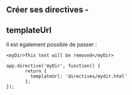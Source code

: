 ## Créer ses directives -
## templateUrl

Il est également possible de passer :

    <myDir>This text will be removed</myDir>

    app.directive('myDir', function() {
           return {
             templateUrl: 'directives/mydir.html'
           };
    });
